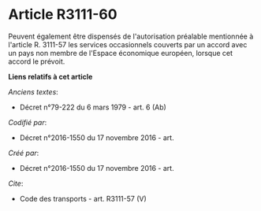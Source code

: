 # Article R3111-60

Peuvent également être dispensés de l'autorisation préalable mentionnée à l'article R. 3111-57 les services occasionnels
couverts par un accord avec un pays non membre de l'Espace économique européen, lorsque cet accord le prévoit.

**Liens relatifs à cet article**

_Anciens textes_:

  - Décret n°79-222 du 6 mars 1979 - art. 6 (Ab)

_Codifié par_:

  - Décret n°2016-1550 du 17 novembre 2016 - art.

_Créé par_:

  - Décret n°2016-1550 du 17 novembre 2016 - art.

_Cite_:

  - Code des transports - art. R3111-57 (V)
